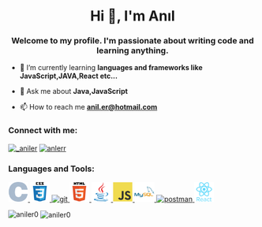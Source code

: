 <h1 align="center">Hi 👋, I'm Anıl</h1>
<h3 align="center">Welcome to my profile. I'm passionate about writing code and learning anything.</h3>

- 🌱 I’m currently learning **languages and frameworks like JavaScript,JAVA,React etc...**

- 💬 Ask me about **Java,JavaScript**

- 📫 How to reach me **anil.er@hotmail.com**

<h3 align="left">Connect with me:</h3>
<p align="left">
<a href="https://twitter.com/_aniler" target="blank"><img align="center" src="https://cdn.jsdelivr.net/npm/simple-icons@3.0.1/icons/twitter.svg" alt="_aniler" height="30" width="40" /></a>
<a href="https://instagram.com/anlerr" target="blank"><img align="center" src="https://cdn.jsdelivr.net/npm/simple-icons@3.0.1/icons/instagram.svg" alt="anlerr" height="30" width="40" /></a>
</p>

<h3 align="left">Languages and Tools:</h3>
<p align="left"> <a href="https://www.cprogramming.com/" target="_blank"> <img src="https://raw.githubusercontent.com/devicons/devicon/master/icons/c/c-original.svg" alt="c" width="40" height="40"/> </a> <a href="https://www.w3schools.com/css/" target="_blank"> <img src="https://raw.githubusercontent.com/devicons/devicon/master/icons/css3/css3-original-wordmark.svg" alt="css3" width="40" height="40"/> </a> <a href="https://git-scm.com/" target="_blank"> <img src="https://www.vectorlogo.zone/logos/git-scm/git-scm-icon.svg" alt="git" width="40" height="40"/> </a> <a href="https://www.w3.org/html/" target="_blank"> <img src="https://raw.githubusercontent.com/devicons/devicon/master/icons/html5/html5-original-wordmark.svg" alt="html5" width="40" height="40"/> </a> <a href="https://www.java.com" target="_blank"> <img src="https://raw.githubusercontent.com/devicons/devicon/master/icons/java/java-original.svg" alt="java" width="40" height="40"/> </a> <a href="https://developer.mozilla.org/en-US/docs/Web/JavaScript" target="_blank"> <img src="https://raw.githubusercontent.com/devicons/devicon/master/icons/javascript/javascript-original.svg" alt="javascript" width="40" height="40"/> </a> <a href="https://www.mysql.com/" target="_blank"> <img src="https://raw.githubusercontent.com/devicons/devicon/master/icons/mysql/mysql-original-wordmark.svg" alt="mysql" width="40" height="40"/> </a> <a href="https://postman.com" target="_blank"> <img src="https://www.vectorlogo.zone/logos/getpostman/getpostman-icon.svg" alt="postman" width="40" height="40"/> </a> <a href="https://reactjs.org/" target="_blank"> <img src="https://raw.githubusercontent.com/devicons/devicon/master/icons/react/react-original-wordmark.svg" alt="react" width="40" height="40"/> </a> </p>

<p><img align="left" src="https://github-readme-stats.vercel.app/api/top-langs?username=aniler0&show_icons=true&locale=en&layout=compact" alt="aniler0" /></p>

<p>&nbsp;<img align="center" src="https://github-readme-stats.vercel.app/api?username=aniler0&show_icons=true&locale=en" alt="aniler0" /></p>

